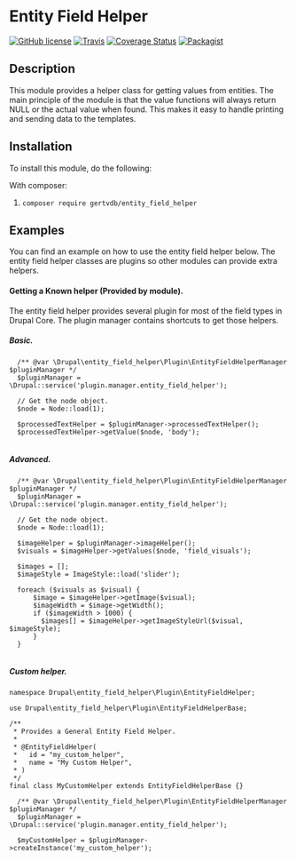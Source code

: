 # Entity Field Helper

[![GitHub license](https://img.shields.io/badge/license-MIT-blue.svg)](https://github.com/gertvdb/entity_field_helper/blob/8.x-1.x/LICENSE.md)
[![Travis](https://img.shields.io/travis/gertvdb/entity_field_helper.svg)](https://travis-ci.org/gertvdb/entity_field_helper) 
[![Coverage Status](https://coveralls.io/repos/github/gertvdb/entity_field_helper/badge.svg?branch=8.x-1.x)](https://coveralls.io/github/gertvdb/entity_field_helper?branch=8.x-1.x)
[![Packagist](https://img.shields.io/packagist/v/gertvdb/entity_field_helper.svg)](https://packagist.org/packages/gertvdb/entity_field_helper)

Description
-----------
This module provides a helper class for getting values from entities.
The main principle of the module is that the value functions will always 
return NULL or the actual value when found. This makes it easy to handle
printing and sending data to the templates. 

Installation
------------
To install this module, do the following:

With composer:
1. ```composer require gertvdb/entity_field_helper```

Examples
--------
You can find an example on how to use the entity field helper below. 
The entity field helper classes are plugins so other modules can provide
extra helpers.  

#### Getting a Known helper (Provided by module).
The entity field helper provides several plugin for most of the 
field types in Drupal Core. The plugin manager contains shortcuts to get
those helpers.

##### Basic.

``` 
  /** @var \Drupal\entity_field_helper\Plugin\EntityFieldHelperManager $pluginManager */
  $pluginManager = \Drupal::service('plugin.manager.entity_field_helper');
  
  // Get the node object.
  $node = Node::load(1);
  
  $processedTextHelper = $pluginManager->processedTextHelper();
  $processedTextHelper->getValue($node, 'body');
  
```
##### Advanced.

``` 
  /** @var \Drupal\entity_field_helper\Plugin\EntityFieldHelperManager $pluginManager */
  $pluginManager = \Drupal::service('plugin.manager.entity_field_helper');
  
  // Get the node object.
  $node = Node::load(1);
  
  $imageHelper = $pluginManager->imageHelper();
  $visuals = $imageHelper->getValues($node, 'field_visuals');
  
  $images = [];
  $imageStyle = ImageStyle::load('slider');
  
  foreach ($visuals as $visual) {
      $image = $imageHelper->getImage($visual);
      $imageWidth = $image->getWidth();
      if ($imageWidth > 1000) {
        $images[] = $imageHelper->getImageStyleUrl($visual, $imageStyle);
      }
  }
  
```

##### Custom helper.

``` 
namespace Drupal\entity_field_helper\Plugin\EntityFieldHelper;

use Drupal\entity_field_helper\Plugin\EntityFieldHelperBase;

/**
 * Provides a General Entity Field Helper.
 *
 * @EntityFieldHelper(
 *   id = "my_custom_helper",
 *   name = "My Custom Helper",
 * )
 */
final class MyCustomHelper extends EntityFieldHelperBase {}
``` 

``` 
  /** @var \Drupal\entity_field_helper\Plugin\EntityFieldHelperManager $pluginManager */
  $pluginManager = \Drupal::service('plugin.manager.entity_field_helper');
  
  $myCustomHelper = $pluginManager->createInstance('my_custom_helper');
```
